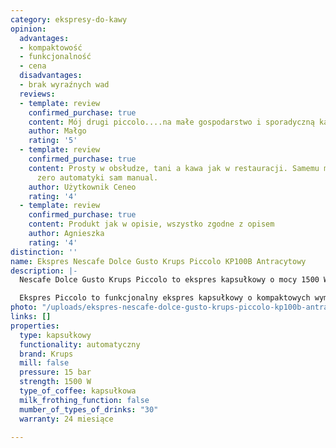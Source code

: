 ```yaml
---
category: ekspresy-do-kawy
opinion:
  advantages:
  - kompaktowość
  - funkcjonalność
  - cena
  disadvantages:
  - brak wyraźnych wad
  reviews:
  - template: review
    confirmed_purchase: true
    content: Mój drugi piccolo....na małe gospodarstwo i sporadyczną kawkę idealny:-)
    author: Małgo
    rating: '5'
  - template: review
    confirmed_purchase: true
    content: Prosty w obsłudze, tani a kawa jak w restauracji. Samemu można eksperymentować,
      zero automatyki sam manual.
    author: Użytkownik Ceneo
    rating: '4'
  - template: review
    confirmed_purchase: true
    content: Produkt jak w opisie, wszystko zgodne z opisem
    author: Agnieszka
    rating: '4'
distinction: ''
name: Ekspres Nescafe Dolce Gusto Krups Piccolo KP100B Antracytowy
description: |-
  Nescafe Dolce Gusto Krups Piccolo to ekspres kapsułkowy o mocy 1500 W. Charakteryzuje się prostą i szybką obsługą, a także posiada funkcję automatycznego wyłączania. Jest jednym z najbardziej kompaktowych ekspresów do kawy dostępnych na rynku. Mimo swoich niewielkich wymiarów, dzięki systemowi kapsułek umożliwia przygotowanie aż 30 rodzajów napojów.

  Ekspres Piccolo to funkcjonalny ekspres kapsułkowy o kompaktowych wymiarach i znacznie większych możliwościach. System parzenia kawy porcjowanej w kapsułkach pozwala na przygotowanie trzydziestu różnych rodzajów napojów, od najbardziej klasycznych kaw, poprzez esencjonalną herbatę aż po słodką gorącą czekoladę. Hermetyczne zamknięcie każdej z kapsułek pozwala zachować pełnię smaku i aromatu przygotowywanych napojów. Aksamitną mleczną piankę można osiągnąć dzięki systemowi wysokiego ciśnienia - do 15 barów. Funkcja automatycznego wyłączania, oszczędzając energię, samoczynnie dezaktywuje urządzenie po 5 minutach od zakończenia procesu.
photo: "/uploads/ekspres-nescafe-dolce-gusto-krups-piccolo-kp100b-antracytowy.png"
links: []
properties:
  type: kapsułkowy
  functionality: automatyczny
  brand: Krups
  mill: false
  pressure: 15 bar
  strength: 1500 W
  type_of_coffee: kapsułkowa
  milk_frothing_function: false
  mumber_of_types_of_drinks: "30"
  warranty: 24 miesiące

---
```

